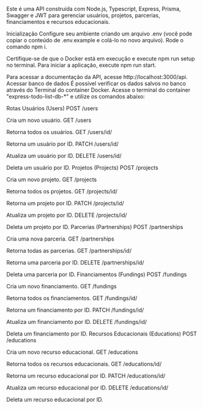 Este é uma API construída com Node.js, Typescript, Express, Prisma, Swagger e JWT para gerenciar usuários, projetos, parcerias, financiamentos e recursos educacionais.

Inicialização
Configure seu ambiente criando um arquivo .env (você pode copiar o conteúdo de .env.example e colá-lo no novo arquivo).
Rode o comando npm i.

Certifique-se de que o Docker está em execução e execute npm run setup no terminal.
Para iniciar a aplicação, execute npm run start.

Para acessar a documentação da API, acesse http://localhost:3000/api.
Acessar banco de dados
É possível verificar os dados salvos no banco através do Terminal do container Docker. Acesse o terminal do container "express-todo-list-db-*" e utilize os comandos abaixo:

Rotas
Usuários (Users)
POST /users

Cria um novo usuário.
GET /users

Retorna todos os usuários.
GET /users/id/

Retorna um usuário por ID.
PATCH /users/id/

Atualiza um usuário por ID.
DELETE /users/id/

Deleta um usuário por ID.
Projetos (Projects)
POST /projects

Cria um novo projeto.
GET /projects

Retorna todos os projetos.
GET /projects/id/

Retorna um projeto por ID.
PATCH /projects/id/

Atualiza um projeto por ID.
DELETE /projects/id/

Deleta um projeto por ID.
Parcerias (Partnerships)
POST /partnerships

Cria uma nova parceria.
GET /partnerships

Retorna todas as parcerias.
GET /partnerships/id/

Retorna uma parceria por ID.
DELETE /partnerships/id/

Deleta uma parceria por ID.
Financiamentos (Fundings)
POST /fundings

Cria um novo financiamento.
GET /fundings

Retorna todos os financiamentos.
GET /fundings/id/

Retorna um financiamento por ID.
PATCH /fundings/id/

Atualiza um financiamento por ID.
DELETE /fundings/id/

Deleta um financiamento por ID.
Recursos Educacionais (Educations)
POST /educations

Cria um novo recurso educacional.
GET /educations

Retorna todos os recursos educacionais.
GET /educations/id/

Retorna um recurso educacional por ID.
PATCH /educations/id/

Atualiza um recurso educacional por ID.
DELETE /educations/id/

Deleta um recurso educacional por ID.
